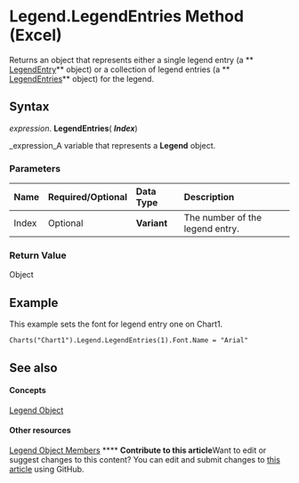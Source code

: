 
# Legend.LegendEntries Method (Excel)

Returns an object that represents either a single legend entry (a  ** [LegendEntry](ebe8c35c-87b4-11e6-0675-b8bcc8c668a5.md)** object) or a collection of legend entries (a ** [LegendEntries](51d98149-b90b-432b-7771-0815a0e89655.md)** object) for the legend.


## Syntax

 _expression_. **LegendEntries**( **_Index_**)

 _expression_A variable that represents a  **Legend** object.


### Parameters



|**Name**|**Required/Optional**|**Data Type**|**Description**|
|:-----|:-----|:-----|:-----|
|Index|Optional| **Variant**|The number of the legend entry.|

### Return Value

Object


## Example

This example sets the font for legend entry one on Chart1.


```
Charts("Chart1").Legend.LegendEntries(1).Font.Name = "Arial"
```


## See also


#### Concepts


 [Legend Object](9be53984-bc9c-f964-9ab3-be52d3699bd9.md)
#### Other resources


 [Legend Object Members](3b5e8714-67b8-9b58-f4c6-61f2b763ee00.md)
****   **Contribute to this article**Want to edit or suggest changes to this content? You can edit and submit changes to  [this article](https://github.com/jhershey00/VBA_Excel_Test/OpenXMLCon/articles/6b20827c-7196-e1d7-485f-954b0ea90f58.md) using GitHub.

